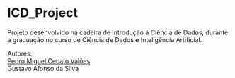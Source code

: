 # ICD_Project
 Projeto desenvolvido na cadeira de Introdução á Ciência de Dados, durante a graduação no curso de Ciência de Dados e Inteligência Artificial.

Autores:
<br>
<a href="https://github.com/PedroMiguelCecato/ICD_Project/">Pedro Miguel Cecato Valões</a>
<br>
Gustavo Afonso da Silva
